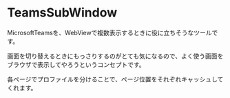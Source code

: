 # TeamsSubWindow
MicrosoftTeamsを、WebViewで複数表示するときに役に立ちそうなツールです。

画面を切り替えるときにもっさりするのがとても気になるので、よく使う画面をブラウザで表示してやろうというコンセプトです。

各ページでプロファイルを分けることで、ページ位置をそれぞれキャッシュしてくれます。
